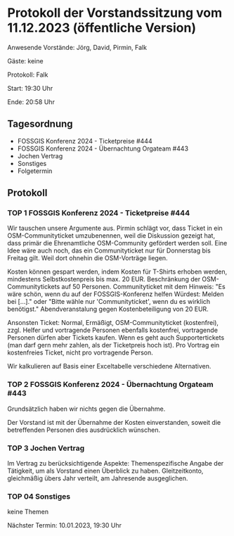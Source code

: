 # Protokoll der Vorstandssitzung vom 11.12.2023 (öffentliche Version)

Anwesende Vorstände: Jörg, David, Pirmin, Falk

Gäste: keine

Protokoll: Falk

Start: 19:30 Uhr

Ende: 20:58 Uhr

## Tagesordnung

- FOSSGIS Konferenz 2024 - Ticketpreise #444
- FOSSGIS Konferenz 2024 - Übernachtung Orgateam #443 
- Jochen Vertrag
- Sonstiges
- Folgetermin


## Protokoll

### TOP 1 FOSSGIS Konferenz 2024 - Ticketpreise #444

Wir tauschen unsere Argumente aus. Pirmin schlägt vor, dass Ticket in
ein OSM-Communityticket umzubenennen, weil die Diskussion gezeigt
hat, dass primär die Ehrenamtliche OSM-Community gefördert werden soll. Eine
Idee wäre auch noch, das ein Communityticket nur für Donnerstag bis
Freitag gilt. Weil dort ohnehin die OSM-Vorträge liegen.

Kosten können gespart werden, indem Kosten für T-Shirts erhoben
werden, mindestens Selbstkostenpreis bis max. 20 EUR. Beschränkung der
OSM-Communitytickets auf 50 Personen. Communityticket mit dem Hinweis:
"Es wäre schön, wenn du auf der FOSSGIS-Konferenz helfen Würdest:
Melden bei [...]." oder "Bitte wähle nur 'Communityticket', wenn du es
wirklich benötigst." Abendveranstalung gegen Kostenbeteiligung von 20
EUR.

Ansonsten Ticket: Normal, Ermäßigt, OSM-Communityticket (kostenfrei),
zzgl. Helfer und vortragende Personen ebenfalls kostenfrei,
vortragende Personen dürfen aber Tickets kaufen. Wenn es geht auch
Supportertickets (man darf gern mehr zahlen, als der Ticketpreis hoch
ist). Pro Vortrag ein kostenfreies Ticket, nicht pro vortragende Person.

Wir kalkulieren auf Basis einer Exceltabelle verschiedene Alternativen.


### TOP 2 FOSSGIS Konferenz 2024 - Übernachtung Orgateam #443

Grundsätzlich haben wir nichts gegen die Übernahme.

Der Vorstand ist mit der Übernahme der Kosten einverstanden, soweit
die betreffenden Personen dies ausdrücklich wünschen.


### TOP 3  Jochen Vertrag

Im Vertrag zu berücksichtigende Aspekte: Themenspezifische Angabe der
Tätigkeit, um als Vorstand einen Überblick zu haben. Gleitzeitkonto,
gleichmäßig übers Jahr verteilt, am Jahresende ausgeglichen.


### TOP 04 Sonstiges
 keine Themen


Nächster Termin: 10.01.2023, 19:30 Uhr

